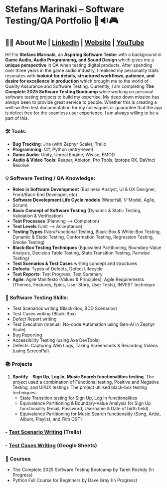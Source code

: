 # Stefans Marinaki – Software Testing/QA  Portfolio 🧪🔉🎮

## 👨‍⚕️ About Me  | [LinkedIn](https://www.linkedin.com/in/stefansmarinaki/) | [Website](https://stefansmarinaki.com/) | [YouTube](https://www.youtube.com/@syndazy)
Hi! I'm **Stefans Marinaki**, an **Aspiring Software Tester** with a background in **Game Audio, Audio Programming, and Sound Design** which gives me a **unique perspective** in QA when testing digital products. After spending over three years in the game audio industry, I realised my personality traits resonates with **lookout for details, structured workflows, patience, and desire for excellence in production** which brought me to the world of Quality Assurance and Software Testing. Currently, I am completing **The Complete 2025 Software Testing Bootcamp** while working on personal software testing projects to build my expertise. My deep down mission has always been to provide great service to people. Whether this is creating a well-written test documentation for my colleagues or guarantee that the app is defect free for the seamless user experience, I am always willing to be a part of this.



### 🛠️ **Tools:**  
- **Bug Tracking**: Jira (with Zephyr Scale), Trello  
- **Programming**: C#, Python (entry-level)
- **Game Audio**: Unity, Unreal Engine, Wwise, FMOD
- **Audio & Video Tools**: Reaper, Ableton, Pro Tools, Izotope RX, DaVinci Resolve

### 💡 **Software Testing / QA Knowledge:**  
- **Roles in Software Development** (Business Analyst, UI & UX Designer, Front/Back-End Developer, etc)
- **Software Development Life Cycle models** (Waterfall, V-Model, Agile, Scrum)
- **Basic Concept of Software Testing** (Dynamic & Static Testing, Validation & Verification)
- **Test Processes** (Planning --> Completion) 
- **Test Levels** (Unit --> Acceptance)
- **Testing Types** (Non/Functional Testing, Black-Box & White-Box Testing, Dynamic & Static Testing, Conformation Testing, Regression Testing, Smoke Testing)
- **Black-Box Testing Techniques** (Equivalent Partitioning, Boundary-Value Analysis, Decision Table Testing, State Transition Testing, Pairwise Testing)
- **Test Scenarios & Test Cases** writing concept and structures
- **Defects**: Types of Defects, Defect Lifecycle
- **Test Reports**: Test Progress, Test Summary
- **Agile**: Agile Manifesto (Values & Principles), Agile Requirements (Themes, Features, Epics, User Story, User Tests), INVEST technique

### 🦾 **Software Testing Skills:**  
- Test Scenarios writing (Black-Box, BDD Scenarios)
- Test Cases writing (Black-Box)
- Defect Report writing
- Test Execution (manual, No-code Automation using Gen-Ai in Zephyr Scale)
- Bug Reporting
- Accessibility Testing (using Axe DevTools)
- Defects: Capturing Web Logs, Taking Screenshots & Recording Videos (using ScreenPal)

### 📚 **Projects**
1. **Spotify** - **Sign Up**, **Log In**, **Music Search** **functionalities testing**. The project used a combination of Functional testing, Positive and Negative Testing, and UI/UX testing). The project utilised black-box testing techniques:
   - State Transition testing for Sign Up, Log In functionalities
   - Equivalence Partitioning & Boundary-Value Analysis for Sign Up functionality (Email, Password, Username & Date of birth field)
   - Equivalence Partitioning for Music Search functionality (Song, Artist, Album, Playlist, and Film OST)
     
###   - [Test Scenario Writing](https://trello.com/b/z2pnoKJq/spotify-test-scenarios) (Trello)
###   - [Test Cases Writing](https://docs.google.com/spreadsheets/d/1ttfTnw705LfU7kh47s2N8l9ff8HnZ2Q4yl77ixrH2gU/edit?usp=sharing]) (Google Sheets)

### 🧠 **Courses**
- The Complete 2025 Software Testing Bootcamp by Tarek Roshdy (In Progress)
- Python Full Course for Beginners by Dave Gray (In Progress)


